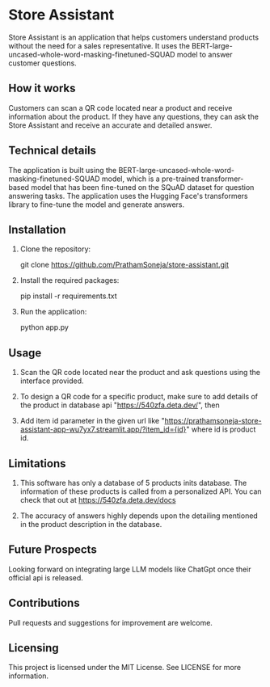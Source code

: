 # Store Assistant

Store Assistant is an application that helps customers understand products without the need for a sales representative. It uses the BERT-large-uncased-whole-word-masking-finetuned-SQUAD model to answer customer questions.
## How it works

Customers can scan a QR code located near a product and receive information about the product. If they have any questions, they can ask the Store Assistant and receive an accurate and detailed answer.
## Technical details

The application is built using the BERT-large-uncased-whole-word-masking-finetuned-SQUAD model, which is a pre-trained transformer-based model that has been fine-tuned on the SQuAD dataset for question answering tasks.
The application uses the Hugging Face's transformers library to fine-tune the model and generate answers.

## Installation

1. Clone the repository:

    git clone https://github.com/PrathamSoneja/store-assistant.git

2. Install the required packages:

    pip install -r requirements.txt

3. Run the application:

    python app.py
    
## Usage

1. Scan the QR code located near the product and ask questions using the interface provided.

2. To design a QR code for a specific product, make sure to add details of the product in database api "https://540zfa.deta.dev/", then

3. Add item id parameter in the given url like "https://prathamsoneja-store-assistant-app-wu7yx7.streamlit.app/?item_id={id}" where id is product id.

## Limitations

1. This software has only a database of 5 products inits database. The information of these products is called from a personalized API. You can check that out at https://540zfa.deta.dev/docs

2. The accuracy of answers highly depends upon the detailing mentioned in the product description in the database.

## Future Prospects

Looking forward on integrating large LLM models like ChatGpt once their official api is released.

## Contributions

Pull requests and suggestions for improvement are welcome.

## Licensing

This project is licensed under the MIT License. See LICENSE for more information.
